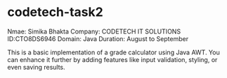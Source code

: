 # codetech-task2
Nmae: Simika Bhakta 
Company: CODETECH IT SOLUTIONS
ID:CTO8DS6946
Domain: Java
Duration: August to September

This is a basic implementation of a grade calculator using Java AWT. You can enhance it further by adding features like input validation, styling, or even saving results. 
